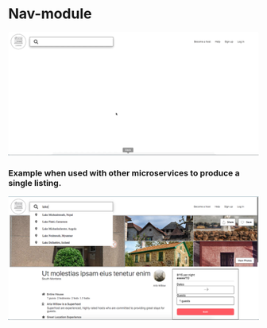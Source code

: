 # Nav-module

![](gif/Nav-Module.gif)

### Example when used with other microservices to produce a single listing.

![](gif/Nav-Listing.png)